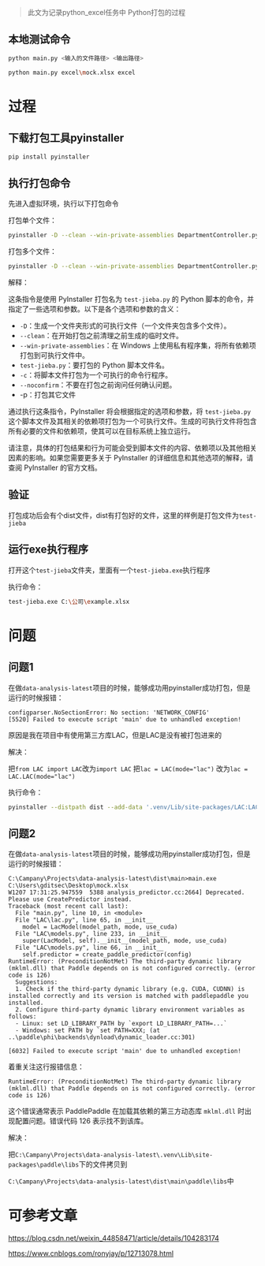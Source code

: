 > 此文为记录python_excel任务中 Python打包的过程

## 本地测试命令

```bash
python main.py <输入的文件路径> <输出路径>

python main.py excel\mock.xlsx excel
```

# 过程

## 下载打包工具pyinstaller

```bash
pip install pyinstaller
```



## 执行打包命令

先进入虚拟环境，执行以下打包命令

打包单个文件：

```bash
pyinstaller -D --clean --win-private-assemblies DepartmentController.py -c --noconfirm 
```

打包多个文件：

```bash
pyinstaller -D --clean --win-private-assemblies DepartmentController.py utils.py main.py -c --noconfirm --noconsole
```



解释：

这条指令是使用 PyInstaller 打包名为 `test-jieba.py` 的 Python 脚本的命令，并指定了一些选项和参数。以下是各个选项和参数的含义：

- `-D`：生成一个文件夹形式的可执行文件（一个文件夹包含多个文件）。
- `--clean`：在开始打包之前清理之前生成的临时文件。
- `--win-private-assemblies`：在 Windows 上使用私有程序集，将所有依赖项打包到可执行文件中。
- `test-jieba.py`：要打包的 Python 脚本文件名。
- `-c`：将脚本文件打包为一个可执行的命令行程序。
- `--noconfirm`：不要在打包之前询问任何确认问题。
- -p：打包其它文件

通过执行这条指令，PyInstaller 将会根据指定的选项和参数，将 `test-jieba.py` 这个脚本文件及其相关的依赖项打包为一个可执行文件。生成的可执行文件将包含所有必要的文件和依赖项，使其可以在目标系统上独立运行。

请注意，具体的打包结果和行为可能会受到脚本文件的内容、依赖项以及其他相关因素的影响。如果您需要更多关于 PyInstaller 的详细信息和其他选项的解释，请查阅 PyInstaller 的官方文档。



## 验证

打包成功后会有个dist文件，dist有打包好的文件，这里的样例是打包文件为`test-jieba`



## 运行exe执行程序

打开这个`test-jieba`文件夹，里面有一个`test-jieba.exe`执行程序

执行命令：

```bash
test-jieba.exe C:\公司\example.xlsx
```



# 问题

## 问题1

在做`data-analysis-latest`项目的时候，能够成功用pyinstaller成功打包，但是运行的时候报错：

```
configparser.NoSectionError: No section: 'NETWORK_CONFIG'
[5520] Failed to execute script 'main' due to unhandled exception!
```





原因是我在项目中有使用第三方库LAC，但是LAC是没有被打包进来的

解决：

把`from LAC import LAC`改为`import LAC`
把`lac = LAC(mode="lac")` 改为`lac = LAC.LAC(mode="lac")`

执行命令：

```bash
pyinstaller --distpath dist --add-data '.venv/Lib/site-packages/LAC:LAC' -D --clean --win-private-assemblies main.py --noconfirm
```



## 问题2

在做`data-analysis-latest`项目的时候，能够成功用pyinstaller成功打包，但是运行的时候报错：

```
C:\Campany\Projects\data-analysis-latest\dist\main>main.exe C:\Users\gditsec\Desktop\mock.xlsx
W1207 17:31:25.947559  5388 analysis_predictor.cc:2664] Deprecated. Please use CreatePredictor instead.
Traceback (most recent call last):
  File "main.py", line 10, in <module>
  File "LAC\lac.py", line 65, in __init__
    model = LacModel(model_path, mode, use_cuda)
  File "LAC\models.py", line 233, in __init__
    super(LacModel, self).__init__(model_path, mode, use_cuda)
  File "LAC\models.py", line 66, in __init__
    self.predictor = create_paddle_predictor(config)
RuntimeError: (PreconditionNotMet) The third-party dynamic library (mklml.dll) that Paddle depends on is not configured correctly. (error code is 126)
  Suggestions:
  1. Check if the third-party dynamic library (e.g. CUDA, CUDNN) is installed correctly and its version is matched with paddlepaddle you installed.
  2. Configure third-party dynamic library environment variables as follows:
  - Linux: set LD_LIBRARY_PATH by `export LD_LIBRARY_PATH=...`
  - Windows: set PATH by `set PATH=XXX; (at ..\paddle\phi\backends\dynload\dynamic_loader.cc:301)

[6032] Failed to execute script 'main' due to unhandled exception!
```

着重关注这行报错信息：

```
RuntimeError: (PreconditionNotMet) The third-party dynamic library (mklml.dll) that Paddle depends on is not configured correctly. (error code is 126)
```

这个错误通常表示 PaddlePaddle 在加载其依赖的第三方动态库 `mklml.dll` 时出现配置问题。错误代码 126 表示找不到该库。

解决：

把`C:\Campany\Projects\data-analysis-latest\.venv\Lib\site-packages\paddle\libs`下的文件拷贝到

`C:\Campany\Projects\data-analysis-latest\dist\main\paddle\libs`中



# 可参考文章

https://blog.csdn.net/weixin_44858471/article/details/104283174

https://www.cnblogs.com/ronyjay/p/12713078.html

